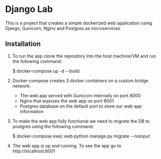 # Django Lab

This is a project that creates a simple dockerized web application using Django, Gunicorn, Nginx and Postgres as microservices.

## Installation

1. To run the app clone the repository into the host machine/VM and run the following command:

    $ docker-compose up -d --build

2. Docker-compose creates 3 docker containers on a custom bridge network:
    - The web app served with Gunicorn internally on port 8000
    - Nginx that exposes the web app on port 8001
    - Postgres database on the default port to store our web app information

3. To make the web app fully functional we need to migrate the DB to postgres using the following command:

    $ docker-compose exec web python manage.py migrate --noinput

4. The web app is up and running. To see the app go to http://localhost:8001